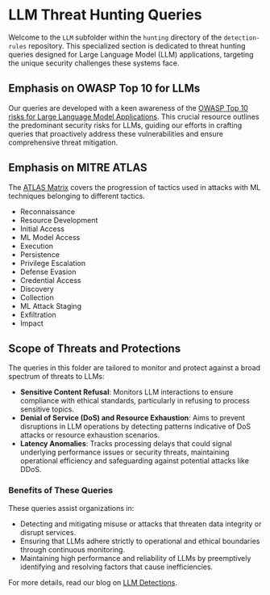 # LLM Threat Hunting Queries

Welcome to the `LLM` subfolder within the `hunting` directory of the `detection-rules` repository. This specialized section is dedicated to threat hunting queries designed for Large Language Model (LLM) applications, targeting the unique security challenges these systems face.

## Emphasis on OWASP Top 10 for LLMs

Our queries are developed with a keen awareness of the [OWASP Top 10 risks for Large Language Model Applications](https://owasp.org/www-project-top-10-for-large-language-model-applications/). This crucial resource outlines the predominant security risks for LLMs, guiding our efforts in crafting queries that proactively address these vulnerabilities and ensure comprehensive threat mitigation.

## Emphasis on MITRE ATLAS

The [ATLAS Matrix](https://atlas.mitre.org/matrices/ATLAS/) covers the progression of tactics used in attacks with ML techniques belonging to different tactics.

- Reconnaissance
- Resource Development
- Initial Access
- ML Model Access
- Execution
- Persistence
- Privilege Escalation
- Defense Evasion
- Credential Access
- Discovery
- Collection
- ML Attack Staging
- Exfiltration
- Impact

## Scope of Threats and Protections

The queries in this folder are tailored to monitor and protect against a broad spectrum of threats to LLMs:

- **Sensitive Content Refusal**: Monitors LLM interactions to ensure compliance with ethical standards, particularly in refusing to process sensitive topics.
- **Denial of Service (DoS) and Resource Exhaustion**: Aims to prevent disruptions in LLM operations by detecting patterns indicative of DoS attacks or resource exhaustion scenarios.
- **Latency Anomalies**: Tracks processing delays that could signal underlying performance issues or security threats, maintaining operational efficiency and safeguarding against potential attacks like DDoS.

### Benefits of These Queries

These queries assist organizations in:
- Detecting and mitigating misuse or attacks that threaten data integrity or disrupt services.
- Ensuring that LLMs adhere strictly to operational and ethical boundaries through continuous monitoring.
- Maintaining high performance and reliability of LLMs by preemptively identifying and resolving factors that cause inefficiencies.

For more details, read our blog on [LLM Detections](https://www.elastic.co/security-labs/elastic-advances-llm-security).